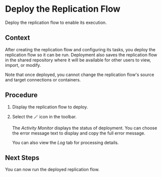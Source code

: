 <!-- loioc0d5528cdc4f4754a87d14c114942760 -->

<link rel="stylesheet" type="text/css" href="../css/sap-icons.css"/>

# Deploy the Replication Flow

Deploy the replication flow to enable its execution.



## Context

After creating the replication flow and configuring its tasks, you deploy the replication flow so it can be run. Deployment also saves the replication flow in the shared repository where it will be available for other users to view, import, or modify.

Note that once deployed, you cannot change the replication flow's source and target connections or containers.



## Procedure

1.  Display the replication flow to deploy.

2.  Select the :magic_wand: icon in the toolbar.

    The *Activity Monitor* displays the status of deployment. You can choose the error message text to display and copy the full error message.

    You can also view the *Log* tab for processing details.




<a name="loioc0d5528cdc4f4754a87d14c114942760__postreq_rb4_mrz_gqb"/>

## Next Steps

You can now run the deployed replication flow.

